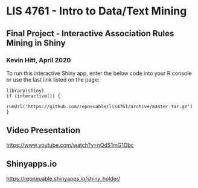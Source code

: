 # LIS 4761 - Intro to Data/Text Mining
## Final Project - Interactive Association Rules Mining in Shiny
### Kevin Hitt, April 2020

To run this interactive Shiny app, enter the below code into your R console or use the last link listed on the page:

```
library(shiny)
if (interactive()) {
  runUrl('https://github.com/repneuable/lis4761/archive/master.tar.gz')
}
```

## Video Presentation
https://www.youtube.com/watch?v=nQdS1mG1Dbc

## Shinyapps.io
https://repneuable.shinyapps.io/shiny_holder/
